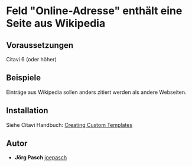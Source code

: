 # Feld "Online-Adresse" enthält eine Seite aus Wikipedia

## Voraussetzungen
Citavi 6 (oder höher)

## Beispiele
Einträge aus Wikipedia sollen anders zitiert werden als andere Webseiten.

## Installation
Siehe Citavi Handbuch: [Creating Custom Templates](http://www.citavi.com/creating_custom_templates)

## Autor
* **Jörg Pasch** [joepasch](https://github.com/joepasch)
